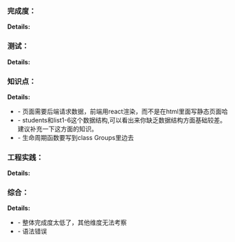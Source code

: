 ### 完成度：


__Details:__



### 测试：


__Details:__



### 知识点：


__Details:__

- \- 页面需要后端请求数据，前端用react渲染，而不是在html里面写静态页面哈
- \- students和list1-6这个数据结构,可以看出来你缺乏数据结构方面基础较差。建议补充一下这方面的知识。
- \- 生命周期函数要写到class Groups里边去

### 工程实践：


__Details:__



### 综合：


__Details:__

- \- 整体完成度太低了，其他维度无法考察
- \- 语法错误

